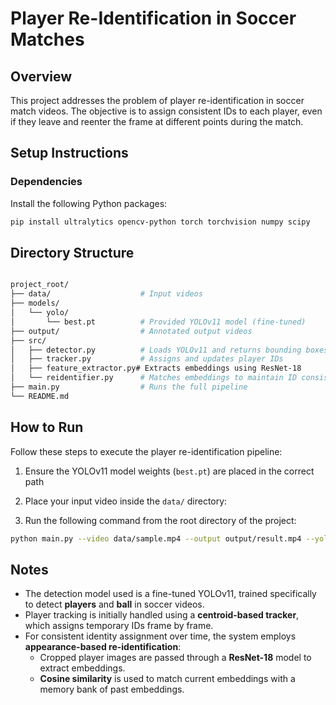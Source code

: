 # Player Re-Identification in Soccer Matches

## Overview
This project addresses the problem of player re-identification in soccer match videos. The objective is to assign consistent IDs to each player, even if they leave and reenter the frame at different points during the match.

## Setup Instructions

### Dependencies
Install the following Python packages:
```bash
pip install ultralytics opencv-python torch torchvision numpy scipy
```
## Directory Structure
```bash

project_root/
├── data/                    # Input videos
├── models/
│   └── yolo/
│       └── best.pt          # Provided YOLOv11 model (fine-tuned)
├── output/                  # Annotated output videos
├── src/
│   ├── detector.py          # Loads YOLOv11 and returns bounding boxes
│   ├── tracker.py           # Assigns and updates player IDs
│   ├── feature_extractor.py# Extracts embeddings using ResNet-18
│   └── reidentifier.py      # Matches embeddings to maintain ID consistency
├── main.py                  # Runs the full pipeline
└── README.md
```


## How to Run

Follow these steps to execute the player re-identification pipeline:

1. Ensure the YOLOv11 model weights (`best.pt`) are placed in the correct path

2. Place your input video inside the `data/` directory:

3. Run the following command from the root directory of the project:
```bash
python main.py --video data/sample.mp4 --output output/result.mp4 --yolo-weights models/yolo/best.pt

```
## Notes

- The detection model used is a fine-tuned YOLOv11, trained specifically to detect **players** and **ball** in soccer videos.
- Player tracking is initially handled using a **centroid-based tracker**, which assigns temporary IDs frame by frame.
- For consistent identity assignment over time, the system employs **appearance-based re-identification**:
  - Cropped player images are passed through a **ResNet-18** model to extract embeddings.
  - **Cosine similarity** is used to match current embeddings with a memory bank of past embeddings.

